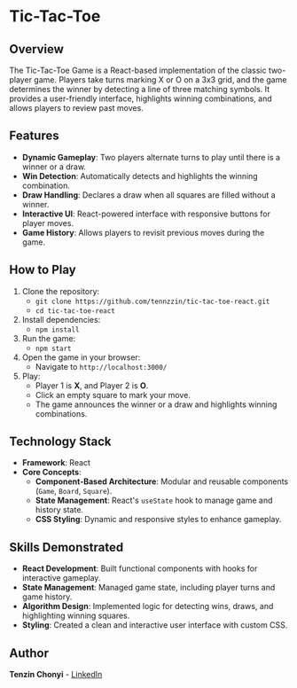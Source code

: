 # Tic-Tac-Toe 

## Overview

The Tic-Tac-Toe Game is a React-based implementation of the classic two-player game. Players take turns marking X or O on a 3x3 grid, and the game determines the winner by detecting a line of three matching symbols. It provides a user-friendly interface, highlights winning combinations, and allows players to review past moves.

## Features
- **Dynamic Gameplay**: Two players alternate turns to play until there is a winner or a draw.
- **Win Detection**: Automatically detects and highlights the winning combination.
- **Draw Handling**: Declares a draw when all squares are filled without a winner.
- **Interactive UI**: React-powered interface with responsive buttons for player moves.
- **Game History**: Allows players to revisit previous moves during the game.

## How to Play
1. Clone the repository:
   - `git clone https://github.com/tennzzin/tic-tac-toe-react.git`
   - `cd tic-tac-toe-react`
2. Install dependencies:
   - `npm install`
3. Run the game:
   - `npm start`
4. Open the game in your browser:
   - Navigate to `http://localhost:3000/`
5. Play:
   - Player 1 is **X**, and Player 2 is **O**.
   - Click an empty square to mark your move.
   - The game announces the winner or a draw and highlights winning combinations.

## Technology Stack
- **Framework**: React
- **Core Concepts**:
  - **Component-Based Architecture**: Modular and reusable components (`Game`, `Board`, `Square`).
  - **State Management**: React's `useState` hook to manage game and history state.
  - **CSS Styling**: Dynamic and responsive styles to enhance gameplay.

## Skills Demonstrated
- **React Development**: Built functional components with hooks for interactive gameplay.
- **State Management**: Managed game state, including player turns and game history.
- **Algorithm Design**: Implemented logic for detecting wins, draws, and highlighting winning squares.
- **Styling**: Created a clean and interactive user interface with custom CSS.

## Author

**Tenzin Chonyi** - [LinkedIn](http://www.linkedin.com/in/tenzin-chonyi)

